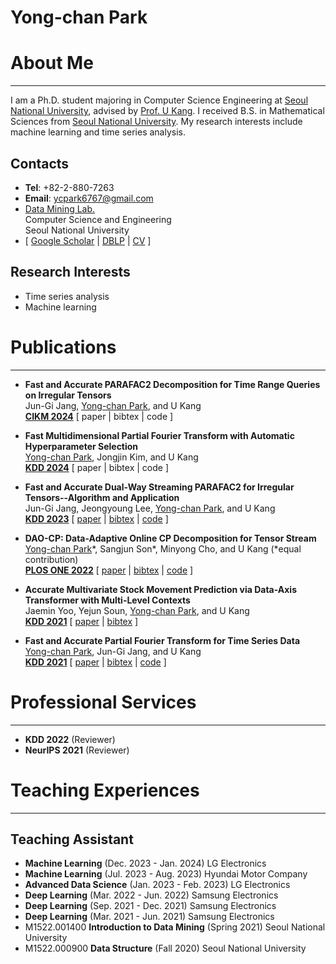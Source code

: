 # Yong-chan Park

# About Me
----------
I am a Ph.D. student majoring in Computer Science Engineering at [Seoul National University](https://www.snu.ac.kr/), 
advised by [Prof. U Kang](https://datalab.snu.ac.kr/~ukang/). 
I received B.S. in Mathematical Sciences from [Seoul National University](https://www.snu.ac.kr/).
My research interests include machine learning and time series analysis. 

## Contacts
- **Tel**: +82-2-880-7263
- **Email**: ycpark6767@gmail.com
- [Data Mining Lab.](https://datalab.snu.ac.kr/)    
Computer Science and Engineering     
Seoul National University
- [ [Google Scholar](https://scholar.google.com/citations?user=UAaauqQAAAAJ) 
| [DBLP](https://dblp.uni-trier.de/pid/274/1605.html) 
| [CV](https://yongchanpark.github.io/resources/cv/cv.pdf) ]

## Research Interests
- Time series analysis
- Machine learning


# Publications
--------------
- **Fast and Accurate PARAFAC2 Decomposition for Time Range Queries on Irregular Tensors**   
Jun-Gi Jang, <u>Yong-chan Park</u>, and U Kang   
[**CIKM 2024**](https://cikm2024.org/) 
[ paper 
| bibtex 
| code ]

- **Fast Multidimensional Partial Fourier Transform with Automatic Hyperparameter Selection**   
<u>Yong-chan Park</u>, Jongjin Kim, and U Kang   
[**KDD 2024**](https://www.kdd.org/kdd2024/) 
[ paper 
| bibtex 
| code ]

- **Fast and Accurate Dual-Way Streaming PARAFAC2 for Irregular Tensors--Algorithm and Application**   
Jun-Gi Jang, Jeongyoung Lee, <u>Yong-chan Park</u>, and U Kang   
[**KDD 2023**](https://www.kdd.org/kdd2023/) 
[ [paper](https://datalab.snu.ac.kr/~ukang/papers/dashKDD23.pdf) 
| [bibtex](https://github.com/snudatalab/Dash) 
| [code](https://github.com/snudatalab/Dash) ]

- **DAO-CP: Data-Adaptive Online CP Decomposition for Tensor Stream**   
<u>Yong-chan Park</u>\*, Sangjun Son\*, Minyong Cho, and U Kang (\*equal contribution)  
[**PLOS ONE 2022**](https://journals.plos.org/plosone/) 
[ [paper](https://yongchanpark.github.io/resources/2022/PLOSONE/SPC22.pdf) 
| [bibtex](https://yongchanpark.github.io/resources/2022/PLOSONE/SPC22.bib) 
| [code](https://github.com/snudatalab/DAO-CP) ]

- **Accurate Multivariate Stock Movement Prediction via Data-Axis Transformer with Multi-Level Contexts**   
Jaemin Yoo, Yejun Soun, <u>Yong-chan Park</u>, and U Kang   
[**KDD 2021**](https://www.kdd.org/kdd2021/) 
[ [paper](https://yongchanpark.github.io/resources/2021/KDD/YooSPK21.pdf) 
| [bibtex](https://yongchanpark.github.io/resources/2021/KDD/YooSPK21.bib) ]

- **Fast and Accurate Partial Fourier Transform for Time Series Data**   
<u>Yong-chan Park</u>, Jun-Gi Jang, and U Kang   
[**KDD 2021**](https://www.kdd.org/kdd2021/) 
[ [paper](https://yongchanpark.github.io/resources/2021/KDD/ParkJK21.pdf) 
| [bibtex](https://yongchanpark.github.io/resources/2021/KDD/ParkJK21.bib) 
| [code](https://github.com/snudatalab/PFT) ]


# Professional Services 
-----------------------
- **KDD 2022** (Reviewer)
- **NeurIPS 2021** (Reviewer)


# Teaching Experiences
----------------------
## Teaching Assistant
- **Machine Learning** (Dec. 2023 - Jan. 2024) LG Electronics
- **Machine Learning** (Jul. 2023 - Aug. 2023) Hyundai Motor Company 
- **Advanced Data Science** (Jan. 2023 - Feb. 2023) LG Electronics
- **Deep Learning** (Mar. 2022 - Jun. 2022) Samsung Electronics
- **Deep Learning** (Sep. 2021 - Dec. 2021) Samsung Electronics
- **Deep Learning** (Mar. 2021 - Jun. 2021) Samsung Electronics
- M1522.001400 **Introduction to Data Mining** (Spring 2021) Seoul National University
- M1522.000900 **Data Structure** (Fall 2020) Seoul National University


